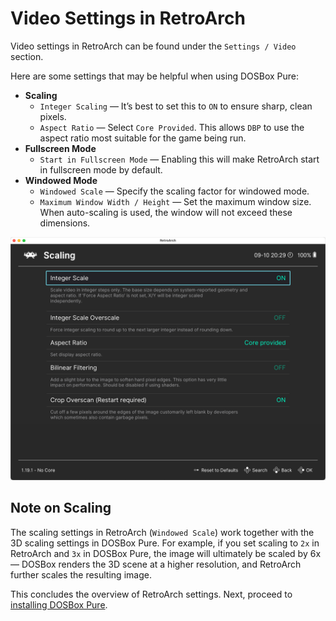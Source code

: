 # Video Settings in RetroArch

Video settings in RetroArch can be found under the `Settings / Video` section.

Here are some settings that may be helpful when using DOSBox Pure:

- **Scaling**
  - `Integer Scaling` — It’s best to set this to `ON` to ensure sharp, clean pixels.
  - `Aspect Ratio` — Select `Core Provided`. This allows `DBP` to use the aspect ratio most suitable for the game being run.
- **Fullscreen Mode**
  - `Start in Fullscreen Mode` — Enabling this will make RetroArch start in fullscreen mode by default.
- **Windowed Mode**
  - `Windowed Scale` — Specify the scaling factor for windowed mode.
  - `Maximum Window Width / Height` — Set the maximum window size. When auto-scaling is used, the window will not exceed these dimensions.

![Scaling Settings Menu](../assets/retroarch/scaling.png)

## Note on Scaling

The scaling settings in RetroArch (`Windowed Scale`) work together with the 3D scaling settings in DOSBox Pure. For example, if you set scaling to `2x` in RetroArch and `3x` in DOSBox Pure, the image will ultimately be scaled by 6x — DOSBox renders the 3D scene at a higher resolution, and RetroArch further scales the resulting image.

This concludes the overview of RetroArch settings. Next, proceed to [installing DOSBox Pure](../dosbox-pure/install.md).